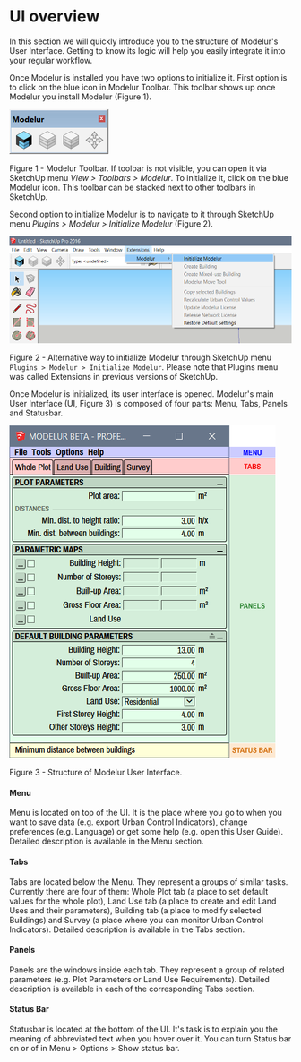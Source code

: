 UI overview
===========

In this section we will quickly introduce you to the structure of Modelur's User Interface. Getting to know its logic will help you easily integrate it into your regular workflow.

Once Modelur is installed you have two options to initialize it. First option is to click on the blue icon in Modelur Toolbar. This toolbar shows up once Modelur you install Modelur (Figure 1). 

![Modelur_toolbar](img/modelur_toolbar_non_initialized.png)

<figcaption>Figure 1 - Modelur Toolbar. If toolbar is not visible, you can open it via SketchUp menu <i>View > Toolbars > Modelur</i>. To initialize it, click on the blue Modelur icon. This toolbar can be stacked next to other toolbars in SketchUp.</figcaption>

Second option to initialize Modelur is to navigate to it through SketchUp menu _Plugins > Modelur > Initialize Modelur_ (Figure 2).

![Modelur_menu entry](img/modelur_plugins_menu.png)

<figcaption>Figure 2 - Alternative way to initialize Modelur through SketchUp menu <code>Plugins > Modelur > Initialize Modelur</code>. Please note that Plugins menu was called Extensions in previous versions of SketchUp.</figcaption>

Once Modelur is initialized, its user interface is opened. Modelur's main User Interface (UI, Figure 3) is composed of four parts: Menu, Tabs, Panels and Statusbar.

![Modelur_menu entry](img/modelur_ui_annotated.png)

<figcaption>Figure 3 -  Structure of Modelur User Interface.</figcaption>

#### Menu
Menu is located on top of the UI. It is the place where you go to when you want to save data (e.g. export Urban Control Indicators), change preferences (e.g. Language) or get some help (e.g. open this User Guide). Detailed description is available in the Menu section.

#### Tabs
Tabs are located below the Menu. They represent a groups of similar tasks. Currently there are four of them: Whole Plot tab (a place to set default values for the whole plot), Land Use tab (a place to create and edit Land Uses and their parameters), Building tab (a place to modify selected Buildings) and Survey (a place where you can monitor Urban Control Indicators). Detailed description is available in the Tabs section.

#### Panels
Panels are the windows inside each tab. They represent a group of related parameters (e.g. Plot Parameters or Land Use Requirements). Detailed description is available in each of the corresponding Tabs section.

#### Status Bar
Statusbar is located at the bottom of the UI. It's task is to explain you the meaning of abbreviated text when you hover over it. You can turn Status bar on or of in Menu > Options > Show status bar.
